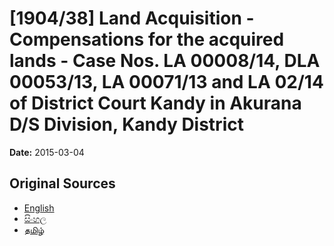 # [1904/38] Land Acquisition - Compensations for the acquired lands - Case Nos. LA 00008/14, DLA 00053/13, LA 00071/13 and LA 02/14 of District Court Kandy in Akurana D/S Division, Kandy District

**Date:** 2015-03-04

## Original Sources

- [English](https://documents.gov.lk/view/extra-gazettes/2015/3/1904-38_E.pdf)
- [සිංහල](https://documents.gov.lk/view/extra-gazettes/2015/3/1904-38_S.pdf)
- [தமிழ்](https://documents.gov.lk/view/extra-gazettes/2015/3/1904-38_T.pdf)
